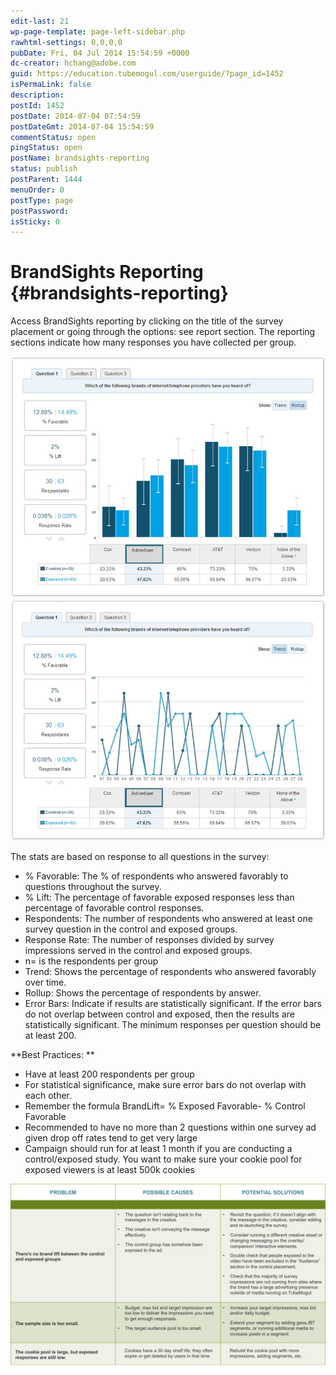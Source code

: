 ```yaml
---
edit-last: 21
wp-page-template: page-left-sidebar.php
rawhtml-settings: 0,0,0,0
pubDate: Fri, 04 Jul 2014 15:54:59 +0000
dc-creator: hchang@adobe.com
guid: https://education.tubemogul.com/userguide/?page_id=1452
isPermaLink: false
description: 
postId: 1452
postDate: 2014-07-04 07:54:59
postDateGmt: 2014-07-04 15:54:59
commentStatus: open
pingStatus: open
postName: brandsights-reporting
status: publish
postParent: 1444
menuOrder: 0
postType: page
postPassword: 
isSticky: 0
---
```


# BrandSights Reporting {#brandsights-reporting}

Access BrandSights reporting by clicking on the title of the survey placement or going through the options:  see report section. The reporting sections indicate how many responses you have collected per group.
  
[ ![brand sights reporting 1](assets/brand-sights-reporting-1.jpg)](assets/brand-sights-reporting-1.jpg) [ ![brand sights reporting 2](assets/brand-sights-reporting-2.jpg)](assets/brand-sights-reporting-2.jpg)

The stats are based on response to all questions in the survey:

* % Favorable: The % of respondents who answered favorably to questions throughout the survey.
* % Lift: The percentage of favorable exposed responses less than percentage of favorable control responses.
* Respondents: The number of respondents who answered at least one survey question in the control and exposed groups.
* Response Rate: The number of responses divided by survey impressions served in the control and exposed groups.
* n=  is the respondents per group
* Trend: Shows the percentage of respondents who answered favorably over time.
* Rollup: Shows the percentage of respondents by answer.
* Error Bars: Indicate if results are statistically significant. If the error bars do not overlap between control and exposed, then the results are statistically significant. The minimum responses per question should be at least 200.

**Best Practices: **

* Have at least 200 respondents per group
* For statistical significance, make sure error bars do not overlap with each other.
* Remember the formula BrandLift= % Exposed Favorable- % Control Favorable
* Recommended to have no more than 2 questions within one survey ad given drop off rates tend to get very large
* Campaign should run for at least 1 month if you are conducting a control/exposed study. You want to make sure your cookie pool for exposed viewers is at least 500k cookies

[ ![BS3](assets/bs3-1024x588.png)](assets/bs3.png) 
